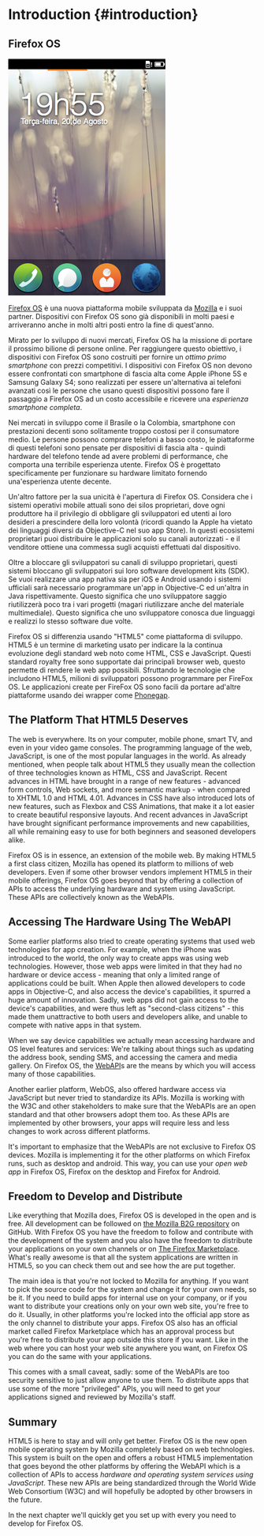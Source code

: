 # Introduction {#introduction}

## Firefox OS

![Firefox OS](images/originals/firefox_os_simulator.png)

[Firefox OS](http://www.mozilla.org/firefox/os/) è una nuova piattaforma mobile sviluppata da [Mozilla](http://mozilla.org) e i suoi partner. Dispositivi con Firefox OS sono già disponibili in molti paesi e arriveranno anche in molti altri posti entro la fine di quest'anno.

Mirato per lo sviluppo di nuovi mercati, Firefox OS ha la missione di portare il prossimo bilione di persone online. Per raggiungere questo obiettivo, i dispositivi con Firefox OS sono costruiti per fornire un *ottimo primo smartphone* con prezzi competitivi. I dispositivi con Firefox OS non devono essere confrontati con smartphone di fascia alta come Apple iPhone 5S e Samsung Galaxy S4; sono realizzati per essere un'alternativa ai telefoni avanzati così le persone che usano questi dispositivi possono fare il passaggio a Firefox OS ad un costo accessibile e ricevere una *esperienza smartphone completa*.

Nei mercati in sviluppo come il Brasile o la Colombia, smartphone con prestazioni decenti sono solitamente troppo costosi per il consumatore medio.
Le persone possono comprare telefoni a basso costo, le piattaforme di questi telefoni sono pensate per dispositivi di fascia alta - quindi hardware del telefono tende ad avere problemi di performance, che comporta una terribile esperienza utente. Firefox OS è progettato specificamente per funzionare su hardware limitato fornendo una'esperienza utente decente. 

Un'altro fattore per la sua unicità è l'apertura di Firefox OS. Considera che i sistemi operativi mobile attuali sono dei silos proprietari, dove ogni produttore ha il privilegio di obbligare gli sviluppatori ed utenti ai loro desideri a prescindere della loro volontà (ricordi quando la Apple ha vietato dei linguaggi diversi da Objective-C nel suo app Store). In questi ecosistemi proprietari puoi distribuire le applicazioni solo su canali autorizzati - e il venditore ottiene una commessa sugli acquisti effettuati dal dispositivo.

Oltre a bloccare gli sviluppatori su canali di sviluppo proprietari, questi sistemi bloccano gli sviluppatori sui loro software development kits (SDK). Se vuoi realizzare una app nativa sia per iOS e Android usando i sistemi ufficiali sarà necessario programmare un'app in Objective-C ed un'altra in Java rispettivamente. Questo significa che uno sviluppatore saggio riutilizzerà poco tra i vari progetti (magari riutilizzare anche del materiale multimediale). Questo significa che uno sviluppatore conosca due linguaggi e realizzi lo stesso software due volte. 

Firefox OS si differenzia usando "HTML5" come piattaforma di sviluppo. HTML5 è un termine di marketing usato per indicare la la continua evoluzione degli standard web noto come HTML, CSS e JavaScript. Questi standard royalty free sono supportate dai principali browser web, questo permette di rendere le web app possibili. Sfruttando le tecnologie che includono HTML5, milioni di sviluppatori possono programmare per FireFox OS. Le applicazioni create per FireFox OS sono facili da portare  ad'altre piattaforme usando dei wrapper come [Phonegap](http://phonegap.com).

## The Platform That HTML5 Deserves

The web is everywhere. Its on your computer, mobile phone, smart TV, and even in your video game consoles. The programming language of the web, JavaScript, is one of the most popular languages in the world. As already mentioned, when people talk about HTML5 they usually mean the collection of three technologies known as HTML, CSS and JavaScript. Recent advances in HTML have brought in a range of new features - advanced form controls, Web sockets, and more semantic markup - when compared to XHTML 1.0 and HTML 4.01. Advances in CSS have also introduced lots of new features, such as Flexbox and CSS Animations, that make it a lot easier to create beautiful responsive layouts. And recent advances in JavaScript have brought significant performance improvements and new capabilities, all while remaining easy to use for both beginners and seasoned developers alike.

Firefox OS is in essence, an extension of the mobile web. By making HTML5 a first class citizen, Mozilla has opened its platform to millions of web developers. Even if some other browser vendors implement HTML5 in their mobile offerings, Firefox OS goes beyond that by offering a collection of APIs to access the underlying hardware and system using JavaScript. These APIs are collectively known as the WebAPIs.

## Accessing The Hardware Using The WebAPI

Some earlier platforms also tried to create operating systems that used web technologies for app creation. For example, when the iPhone was introduced to the world, the only way to create apps was using web technologies. However, those web apps were limited in that they had no hardware or device access - meaning that only a limited range of applications could be built. When Apple then allowed developers to code apps in Objective-C, and also access the device's capabilities, it spurred a huge amount of innovation. Sadly, web apps did not gain access to the device's capabilities, and were thus left as "second-class citizens" - this made them unattractive to both users and developers alike, and unable to compete with native apps in that system.

When we say device capabilities we actually mean accessing hardware and OS level features and services: We're talking about things such as updating the address book, sending SMS, and accessing the camera and media gallery. On Firefox OS, the [WebAPI](https://wiki.mozilla.org/WebAPI)s are the means by which you will access many of those capabilities. 

Another earlier platform, WebOS, also offered hardware access via JavaScript but never tried to standardize its APIs. Mozilla is working with the W3C and other stakeholders to make sure that the WebAPIs are an open standard and that other browsers adopt them too. As these APIs are implemented by other browsers, your apps will require less and less changes to work across different platforms.

It's important to emphasize that the WebAPIs are not exclusive to Firefox OS devices. Mozilla is implementing it for the other platforms on which Firefox runs, such as desktop and android. This way, you can use your *open web app* in Firefox OS, Firefox on the desktop and Firefox for Android.

## Freedom to Develop and Distribute

Like everything that Mozilla does, Firefox OS is developed in the open and is free. All development can be followed on [the Mozilla B2G repository](https://github.com/mozilla-b2g/B2G) on GitHub. With Firefox OS you have the freedom to follow and contribute with the development of the system and you also have the freedom to distribute your applications on your own channels or on [The Firefox Marketplace](https://marketplace.firefox.com/). What's really awesome is that all the system applications are written in HTML5, so you can check them out and see how the are put together. 

The main idea is that you're not locked to Mozilla for anything. If you want to pick the source code for the system and change it for your own needs, so be it. If you need to build apps for internal use on your company, or if you want to distribute your creations only on your own web site, you're free to do it. Usually, in other platforms you're locked into the official app store as the only channel to distribute your apps. Firefox OS also has an official market called Firefox Marketplace which has an approval process but you're free to distribute your app outside this store if you want. Like in the web where you can host your web site anywhere you want, on Firefox OS you can do the same with your applications. 

This comes with a small caveat, sadly: some of the WebAPIs are too security sensitive to just allow anyone to use them. To distribute apps that use some of the more "privileged" APIs, you will need to get your applications signed and reviewed by Mozilla's staff. 

## Summary

HTML5 is here to stay and will only get better. Firefox OS is the new open mobile operating system by Mozilla completely based on web technologies. This system is built on the open and offers a robust HTML5 implementation that goes beyond the other platforms by offering the WebAPI which is a collection of APIs to access *hardware and operating system services using JavaScript*. These new APIs are being standardized through the World Wide Web Consortium (W3C) and will hopefully be adopted by other browsers in the future.

In the next chapter we'll quickly get you set up with every you need to develop for Firefox OS. 
